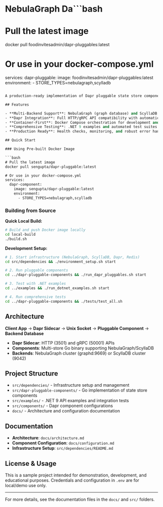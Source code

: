 # NebulaGraph Da```bash
# Pull the latest image
docker pull foodinvitesadmin/dapr-pluggables:latest

# Or use in your docker-compose.yml
services:
  dapr-pluggable:
    image: foodinvitesadmin/dapr-pluggables:latest
    environment:
      - STORE_TYPES=nebulagraph,scylladb
```e Components

A production-ready implementation of Dapr pluggable state store components supporting both NebulaGraph and ScyllaDB backends.

## Features

- **Multi-Backend Support**: NebulaGraph (graph database) and ScyllaDB (wide-column) state stores
- **Dapr Integration**: Full HTTP/gRPC API compatibility with automatic schema management
- **Container-First**: Docker Compose orchestration for development and production
- **Comprehensive Testing**: .NET 9 examples and automated test suites
- **Production Ready**: Health checks, monitoring, and robust error handling

## Quick Start

### Using Pre-built Docker Image

```bash
# Pull the latest image
docker pull sengupta/dapr-pluggable:latest

# Or use in your docker-compose.yml
services:
  dapr-component:
    image: sengupta/dapr-pluggable:latest
    environment:
      - STORE_TYPES=nebulagraph,scylladb
```

### Building from Source

**Quick Local Build:**
```bash
# Build and push Docker image locally  
cd local-build
./build.sh
```

**Development Setup:**
```bash
# 1. Start infrastructure (NebulaGraph, ScyllaDB, Dapr, Redis)
cd src/dependencies && ./environment_setup.sh start

# 2. Run pluggable components
cd ../dapr-pluggable-components && ./run_dapr_pluggables.sh start

# 3. Test with .NET examples
cd ../examples && ./run_dotnet_examples.sh start

# 4. Run comprehensive tests
cd ../dapr-pluggable-components && ./tests/test_all.sh
```

## Architecture

**Client App** → **Dapr Sidecar** → **Unix Socket** → **Pluggable Component** → **Backend Database**

- **Dapr Sidecar**: HTTP (3501) and gRPC (50001) APIs
- **Components**: Multi-store Go binary supporting NebulaGraph/ScyllaDB
- **Backends**: NebulaGraph cluster (graphd:9669) or ScyllaDB cluster (9042)

## Project Structure

- `src/dependencies/` - Infrastructure setup and management
- `src/dapr-pluggable-components/` - Go implementation of state store components  
- `src/examples/` - .NET 9 API examples and integration tests
- `src/components/` - Dapr component configurations
- `docs/` - Architecture and configuration documentation

## Documentation
- **Architecture**: `docs/architecture.md`
- **Component Configuration**: `docs/configuration.md`
- **Infrastructure Setup**: `src/dependencies/README.md`

## License & Usage
This is a sample project intended for demonstration, development, and educational purposes. Credentials and configuration in `.env` are for local/demo use only.

---
For more details, see the documentation files in the `docs/` and `src/` folders.
